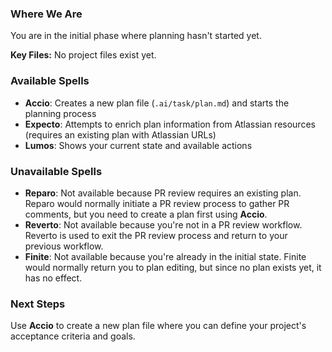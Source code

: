 ### Where We Are
You are in the initial phase where planning hasn't started yet.

**Key Files:**
No project files exist yet.

### Available Spells
- **Accio**: Creates a new plan file (`.ai/task/plan.md`) and starts the planning process
- **Expecto**: Attempts to enrich plan information from Atlassian resources (requires an existing plan with Atlassian URLs)
- **Lumos**: Shows your current state and available actions

### Unavailable Spells
- **Reparo**: Not available because PR review requires an existing plan. Reparo would normally initiate a PR review process to gather PR comments, but you need to create a plan first using **Accio**.
- **Reverto**: Not available because you're not in a PR review workflow. Reverto is used to exit the PR review process and return to your previous workflow.
- **Finite**: Not available because you're already in the initial state. Finite would normally return you to plan editing, but since no plan exists yet, it has no effect.

### Next Steps
Use **Accio** to create a new plan file where you can define your project's acceptance criteria and goals.